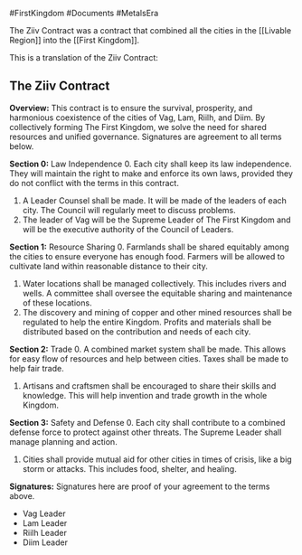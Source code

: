 #FirstKingdom #Documents #MetalsEra 

The Ziiv Contract was a contract that combined all the cities in the [[Livable Region]] into the [[First Kingdom]].

This is a translation of the Ziiv Contract:
## The Ziiv Contract
**Overview:** This contract is to ensure the survival, prosperity, and harmonious coexistence of the cities of Vag, Lam, Riilh, and Diim. By collectively forming The First Kingdom, we solve the need for shared resources and unified governance. Signatures are agreement to all terms below.

**Section 0:** Law Independence
0. Each city shall keep its law independence. They will maintain the right to make and enforce its own laws, provided they do not conflict with the terms in this contract.
1. A Leader Counsel shall be made. It will be made of the leaders of each city. The Council will regularly meet to discuss problems.
2. The leader of Vag will be the Supreme Leader of The First Kingdom and will be the executive authority of the Council of Leaders.

**Section 1:** Resource Sharing
0. Farmlands shall be shared equitably among the cities to ensure everyone has enough food. Farmers will be allowed to cultivate land within reasonable distance to their city.
1. Water locations shall be managed collectively. This includes rivers and wells. A committee shall oversee the equitable sharing and maintenance of these locations.
2. The discovery and mining of copper and other mined resources shall be regulated to help the entire Kingdom. Profits and materials shall be distributed based on the contribution and needs of each city.

**Section 2:** Trade
0. A combined market system shall be made. This allows for easy flow of resources and help between cities. Taxes shall be made to help fair trade.
1. Artisans and craftsmen shall be encouraged to share their skills and knowledge. This will help invention and trade growth in the whole Kingdom.

**Section 3:** Safety and Defense
0. Each city shall contribute to a combined defense force to protect against other threats. The Supreme Leader shall manage planning and action.
1. Cities shall provide mutual aid for other cities in times of crisis, like a big storm or attacks. This includes food, shelter, and healing.

**Signatures:**
Signatures here are proof of your agreement to the terms above.

- Vag Leader
- Lam Leader
- Riilh Leader
- Diim Leader